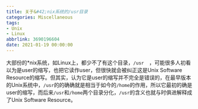 ```yaml
---
title: 关于&#42;nix系统的/usr目录
categories: Miscellaneous
tags: 
- Unix
- Linux
abbrlink: 3690196604
date: 2021-01-19 00:00:00
---
```




大部份的*nix系统，如Linux上，都少不了有这个目录，`/usr	`，可能很多人初看以为是user的缩写，也把它读作user，但很快就会被纠正这是Unix Software Resource的缩写。但其实，认为它是user的缩写并不完全是错误的，在最早版本的Unix系统中，`/usr`的的确确就是相当于如今的`/home`的作用，所以它最初的确是user的缩写，而后来`/usr`和`/home`两个目录分化，`/usr`的含义也就与时俱进解释成了Unix Software Resource。
